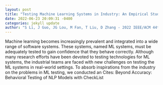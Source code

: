 ```yaml
--- 
layout: post 
title: "Testing Machine Learning Systems in Industry: An Empirical Study" 
date: 2022-06-23 20:09:31 -0400 
categories: jekyll update 
author: "S Li, J Guo, JG Lou, M Fan, T Liu, D Zhang - 2022 IEEE/ACM 44th International , 2022" 
--- 
```

Machine learning becomes increasingly prevalent and integrated into a wide range of software systems. These systems, named ML systems, must be adequately tested to gain confidence that they behave correctly. Although many research efforts have been devoted to testing technologies for ML systems, the industrial teams are faced with new challenges on testing the ML systems in real-world settings. To absorb inspirations from the industry on the problems in ML testing, we conducted an Cites: Beyond Accuracy: Behavioral Testing of NLP Models with CheckList